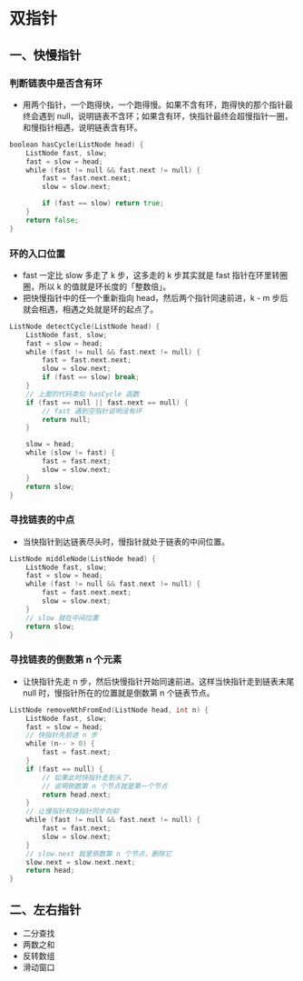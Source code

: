 # 双指针

## 一、快慢指针

### 判断链表中是否含有环

* 用两个指针，一个跑得快，一个跑得慢。如果不含有环，跑得快的那个指针最终会遇到 null，说明链表不含环；如果含有环，快指针最终会超慢指针一圈，和慢指针相遇，说明链表含有环。

```go
boolean hasCycle(ListNode head) {
    ListNode fast, slow;
    fast = slow = head;
    while (fast != null && fast.next != null) {
        fast = fast.next.next;
        slow = slow.next;

        if (fast == slow) return true;
    }
    return false;
}
```

### 环的入口位置

* fast 一定比 slow 多走了 k 步，这多走的 k 步其实就是 fast 指针在环里转圈圈，所以 k 的值就是环长度的「整数倍」。
* 把快慢指针中的任一个重新指向 head，然后两个指针同速前进，k - m 步后就会相遇，相遇之处就是环的起点了。

```go
ListNode detectCycle(ListNode head) {
    ListNode fast, slow;
    fast = slow = head;
    while (fast != null && fast.next != null) {
        fast = fast.next.next;
        slow = slow.next;
        if (fast == slow) break;
    }
    // 上面的代码类似 hasCycle 函数
    if (fast == null || fast.next == null) {
        // fast 遇到空指针说明没有环
        return null;
    }

    slow = head;
    while (slow != fast) {
        fast = fast.next;
        slow = slow.next;
    }
    return slow;
}
```

### 寻找链表的中点

* 当快指针到达链表尽头时，慢指针就处于链表的中间位置。

```go
ListNode middleNode(ListNode head) {
    ListNode fast, slow;
    fast = slow = head;
    while (fast != null && fast.next != null) {
        fast = fast.next.next;
        slow = slow.next;
    }
    // slow 就在中间位置
    return slow;
}
```

### 寻找链表的倒数第 n 个元素

* 让快指针先走 n 步，然后快慢指针开始同速前进。这样当快指针走到链表末尾 null 时，慢指针所在的位置就是倒数第 n 个链表节点。

```go
ListNode removeNthFromEnd(ListNode head, int n) {
    ListNode fast, slow;
    fast = slow = head;
    // 快指针先前进 n 步
    while (n-- > 0) {
        fast = fast.next;
    }
    if (fast == null) {
        // 如果此时快指针走到头了，
        // 说明倒数第 n 个节点就是第一个节点
        return head.next;
    }
    // 让慢指针和快指针同步向前
    while (fast != null && fast.next != null) {
        fast = fast.next;
        slow = slow.next;
    }
    // slow.next 就是倒数第 n 个节点，删除它
    slow.next = slow.next.next;
    return head;
}
```

## 二、左右指针

* 二分查找
* 两数之和
* 反转数组
* 滑动窗口

